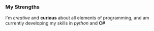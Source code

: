 ### My Strengths

I'm *creative* and **curious** about all elements of programming, and am currently developing my skills in _python_ and __C#__
